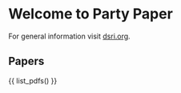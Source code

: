 # Welcome to Party Paper

For general information visit [dsri.org](https://dsri.org).

## Papers

{{ list_pdfs() }}
